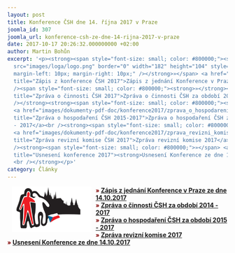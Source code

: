 ```yaml
---
layout: post
title: Konference ČSH dne 14. října 2017 v Praze
joomla_id: 307
joomla_url: konference-csh-ze-dne-14-rijna-2017-v-praze
date: 2017-10-17 20:26:32.000000000 +02:00
author: Martin Bohůn
excerpt: '<p><strong><span style="font-size: small; color: #800000;"><strong><img
  src="images/loga/logo.png" border="0" width="182" height="104" style="float: left;
  margin-left: 10px; margin-right: 10px;" /></strong>»</span> <a href="images/dokumenty-pdf-doc/konference2017/zapis_z_konference_2017.pdf"
  title="Zápis z konference ČSH 2017">Zápis z jednání Konference v Praze ze dne 14.10.2017</a><br
  /><span style="font-size: small; color: #800000;"><strong>»</strong></span> <a href="images/dokumenty-pdf-doc/konference2017/zprava_o_cinnosti_csh_2017.pdf"
  title="Zpráva o činnosti ČSH 2017">Zpráva o činnosti ČSH za období 2014 - 2017</a><br
  /></strong><strong><span style="font-size: small; color: #800000;"><strong><strong>»</strong></strong></span>
  <a href="images/dokumenty-pdf-doc/konference2017/zprava_o_hospodareni_2015_2017.pdf"
  title="Zpráva o hospodaření ČSH 2015-2017">Zpráva o hospodaření ČSH za období 2015
  - 2017</a><br /><strong><span style="font-size: small; color: #800000;"><strong><strong>»</strong></strong></span>
  <a href="images/dokumenty-pdf-doc/konference2017/zprava_revizni_komise_2017.pdf"
  title="Zpráva revizní komise ČSH 2017">Zpráva revizní komise 2017</a></strong><br
  /><strong><span style="font-size: small; color: #800000;">»</span> <a href="images/dokumenty-pdf-doc/konference2017/usneseni_konference_2017.pdf"
  title="Usnesení konference 2017"><strong>Usnesení Konference ze dne 14.10.2017</strong></a></strong>
  <br /></strong></p>'
category: Články
---
```

<p><strong><span style="font-size: small; color: #800000;"><strong><img src="images/loga/logo.png" border="0" width="182" height="104" style="float: left; margin-left: 10px; margin-right: 10px;" /></strong>»</span> <a href="images/dokumenty-pdf-doc/konference2017/zapis_z_konference_2017.pdf" title="Zápis z konference ČSH 2017">Zápis z jednání Konference v Praze ze dne 14.10.2017</a><br /><span style="font-size: small; color: #800000;"><strong>»</strong></span> <a href="images/dokumenty-pdf-doc/konference2017/zprava_o_cinnosti_csh_2017.pdf" title="Zpráva o činnosti ČSH 2017">Zpráva o činnosti ČSH za období 2014 - 2017</a><br /></strong><strong><span style="font-size: small; color: #800000;"><strong><strong>»</strong></strong></span> <a href="images/dokumenty-pdf-doc/konference2017/zprava_o_hospodareni_2015_2017.pdf" title="Zpráva o hospodaření ČSH 2015-2017">Zpráva o hospodaření ČSH za období 2015 - 2017</a><br /><strong><span style="font-size: small; color: #800000;"><strong><strong>»</strong></strong></span> <a href="images/dokumenty-pdf-doc/konference2017/zprava_revizni_komise_2017.pdf" title="Zpráva revizní komise ČSH 2017">Zpráva revizní komise 2017</a></strong><br /><strong><span style="font-size: small; color: #800000;">»</span> <a href="images/dokumenty-pdf-doc/konference2017/usneseni_konference_2017.pdf" title="Usnesení konference 2017"><strong>Usnesení Konference ze dne 14.10.2017</strong></a></strong> <br /></strong></p>
